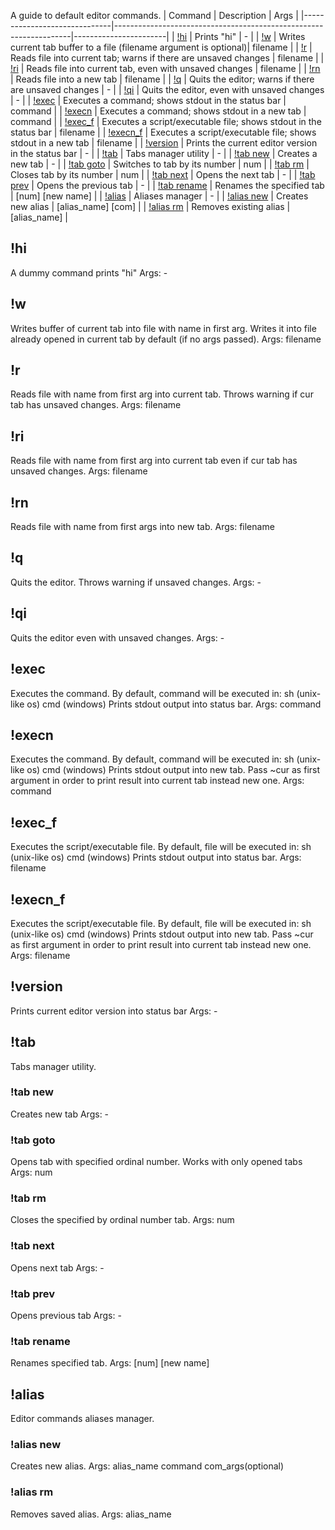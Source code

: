 A guide to default editor commands.
| Command                      | Description                                                       | Args                  |
|------------------------------|-------------------------------------------------------------------|-----------------------|
| [!hi](#hi)                   | Prints "hi"                                                       | -                     |
| [!w](#w)                     | Writes current tab buffer to a file (filename argument is optional)| filename              |
| [!r](#r)                     | Reads file into current tab; warns if there are unsaved changes    | filename              |
| [!ri](#ri)                   | Reads file into current tab, even with unsaved changes             | filename              |
| [!rn](#rn)                   | Reads file into a new tab                                          | filename              |
| [!q](#q)                     | Quits the editor; warns if there are unsaved changes               | -                     |
| [!qi](#qi)                   | Quits the editor, even with unsaved changes                        | -                     |
| [!exec](#exec)               | Executes a command; shows stdout in the status bar                 | command               |
| [!execn](#execn)             | Executes a command; shows stdout in a new tab                      | command               |
| [!exec_f](#exec_f)           | Executes a script/executable file; shows stdout in the status bar  | filename              |
| [!execn_f](#execn_f)         | Executes a script/executable file; shows stdout in a new tab       | filename              |
| [!version](#version)         | Prints the current editor version in the status bar                | -                     |
| [!tab](#tab)                 | Tabs manager utility                                               | -                     |
| [!tab new](#tab-new)         | Creates a new tab                                                  | -                     |
| [!tab goto](#tab-goto)       | Switches to tab by its number                                      | num                   |
| [!tab rm](#tab-rm)           | Closes tab by its number                                           | num                   |
| [!tab next](#tab-next)       | Opens the next tab                                                 | -                     |
| [!tab prev](#tab-prev)       | Opens the previous tab                                             | -                     |
| [!tab rename](#tab-rename)   | Renames the specified tab                                          | [num] [new name]      |
| [!alias](#alias)             | Aliases manager                                                    | -                     |
| [!alias new](#alias-new)      | Creates new alias                                                 | [alias_name] [com]      |
| [!alias rm](#alias-rm)        | Removes existing alias                                            | [alias_name]          |


## !hi
A dummy command prints "hi"
Args: -
## !w
Writes buffer of current tab into file with name in first arg.
Writes it into file already opened in current tab by default (if no args passed).
Args: filename
## !r
Reads file with name from first arg into current tab.
Throws warning if cur tab has unsaved changes.
Args: filename
## !ri
Reads file with name from first arg into current tab
even if cur tab has unsaved changes.
Args: filename
## !rn
Reads file with name from first args into new tab.
Args: filename
## !q
Quits the editor.
Throws warning if unsaved changes.
Args: -
## !qi
Quits the editor even with unsaved changes.
Args: -
## !exec
Executes the command.
By default, command will be executed in:
sh (unix-like os)
cmd (windows)
Prints stdout output into status bar.
Args: command
## !execn
Executes the command.
By default, command will be executed in:
sh (unix-like os)
cmd (windows)
Prints stdout output into new tab.
Pass ~cur as first argument in order to print result into current tab instead new one.
Args: command
## !exec_f
Executes the script/executable file.
By default, file will be executed in:
sh (unix-like os)
cmd (windows)
Prints stdout output into status bar.
Args: filename
## !execn_f
Executes the script/executable file.
By default, file will be executed in:
sh (unix-like os)
cmd (windows)
Prints stdout output into new tab.
Pass ~cur as first argument in order to print result into current tab instead new one.
Args: filename
## !version
Prints current editor version into status bar
Args: -
## !tab
Tabs manager utility.
### !tab new
Creates new tab
Args: -
### !tab goto
Opens tab with specified ordinal number.
Works with only opened tabs
Args: num
### !tab rm
Closes the specified by ordinal number tab.
Args: num
### !tab next
Opens next tab
Args: -
### !tab prev
Opens previous tab
Args: -
### !tab rename
Renames specified tab.
Args: [num] [new name]
## !alias
Editor commands aliases manager.
### !alias new
Creates new alias.
Args: alias_name command com_args(optional)
### !alias rm
Removes saved alias.
Args: alias_name
